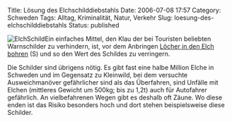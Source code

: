 Title: Lösung des Elchschilddiebstahls
Date: 2006-07-08 17:57
Category: Schweden
Tags: Alltag, Kriminalität, Natur, Verkehr
Slug: loesung-des-elchschilddiebstahls
Status: published

![ElchSchild](/pic/elchschild.png)Ein einfaches
Mittel, den Klau der bei Touristen beliebten Warnschilder zu verhindern,
ist, vor dem Anbringen [Löcher in den Elch
bohren](http://www.sr.se/cgi-bin/jonkoping/nyheter/artikel.asp?Artikel=895377)
(S) und so den Wert des Schildes zu verringern.

Die Schilder sind übrigens nötig. Es gibt fast eine halbe Million Elche
in Schweden und im Gegensatz zu Kleinwild, bei dem versuchte
Ausweichmanöver gefährlicher sind als das Überfahren, sind Unfälle mit
Elchen (mittleres Gewicht um 500kg; bis zu 1,2t) auch für Autofahrer
gefährlich. An vielbefahrenen Wegen gibt es deshalb oft Zäune. Wo diese
enden ist das Risiko besonders hoch und dort stehen beispielsweise diese
Schilder.

